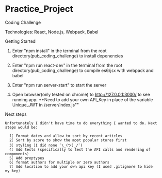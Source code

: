 # Practice_Project
Coding Challenge 


Technologies: React, Node.js, Webpack, Babel



Getting Started

  1) Enter "npm install" in the terminal from the root directory(pub_coding_challenge) to install depenencies


  2) Enter "npm run react-dev" in the terminal from the root directory(pub_coding_challenge) to compile es6/jsx with webpack and babel

  3) Enter "npm run server-start" to start the server


  4) Open browser(only tested on chrome) to http://127.0.0.1:3000/ to see running app.  **Need to add your own API_Key in place of the variable Unique_JWT in /server/index.js""


  Next steps

    Unfortunately I didn't have time to do everything I wanted to do. Next steps would be: 

      1) Format dates and allow to sort by recent articles
      2) Sort by score to show the most popular stores first
      3) styling (I did none ¯\_(ツ)_/¯)
      4) Add tests (specifically to test the API calls and rendering of components)
      5) Add proptypes
      6) format authors for multiple or zero authors
      7) Add location to add your own api key (I used .gitignore to hide my key)




